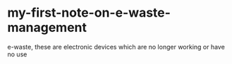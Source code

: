 # my-first-note-on-e-waste-management

e-waste, these are electronic devices which are no longer working or have no use
